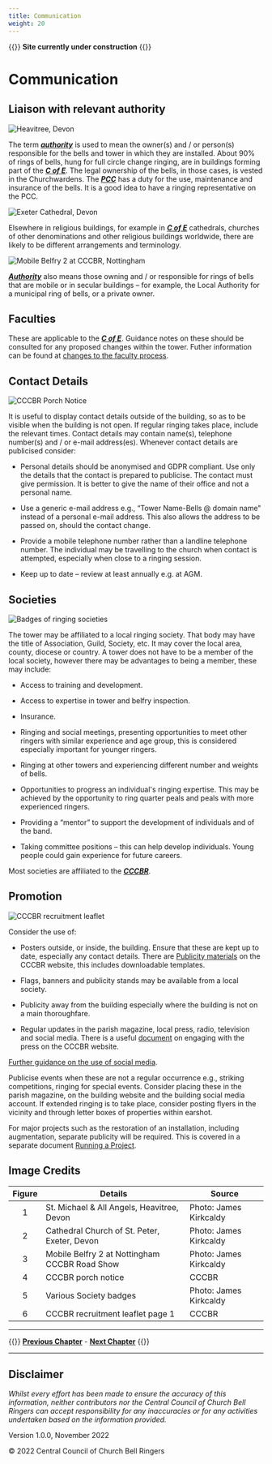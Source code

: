 ```yaml
---
title: Communication
weight: 20
---
```


{{<hint danger>}}
**Site currently under construction**
{{</hint>}}

# Communication

## Liaison with relevant authority 

![Heavitree, Devon](heavitree_350.jpg)

The term ***[authority](../170-glossary/#authority)*** is used to mean the owner(s) and / or person(s) responsible for the bells and tower in which they are installed. About 90% of rings of bells, hung for full circle change ringing, are in buildings forming part of the ***[C of E](../170-glossary/#c-of-e)***. The legal ownership of the bells, in those cases, is vested in the Churchwardens. The ***[PCC](../170-glossary/#pcc)*** has a duty for the use, maintenance and insurance of the bells. It is a good idea to have a ringing representative on the PCC. 

![Exeter Cathedral, Devon](exeter_cathedral_350.jpg)

Elsewhere in religious buildings, for example in ***[C of E](../170-glossary/#c-of-e)*** cathedrals, churches of other denominations and other religious buildings worldwide, there are likely to be different arrangements and terminology. 

![Mobile Belfry 2 at CCCBR, Nottingham](Mobile2_350.jpg)

***[Authority](../170-glossary/#authority)*** also means those owning and / or responsible for rings of bells that are mobile or in secular buildings – for example, the Local Authority for a municipal ring of bells, or a private owner. 

## Faculties 

These are applicable to the ***[C of E](../170-glossary/#c-of-e)***. Guidance notes on these should be consulted for any proposed changes within the tower. Futher information can be found at [changes to the faculty process](https://cccbr.org.uk/wp-content/uploads/2022/06/SM_Faculty_Changes_2022_Ver_3.pdf).

## Contact Details 

![CCCBR Porch Notice](porch_350.jpg)

It is useful to display contact details outside of the building, so as to be visible when the building is not open. If regular ringing takes place, include the relevant times. Contact details may contain name(s), telephone number(s) and / or e-mail address(es). Whenever contact details are publicised consider: 

- Personal details should be anonymised and GDPR compliant. Use only the details that the contact is prepared to publicise. The contact must give permission. It is better to give the name of their office and not a personal name.

- Use a generic e-mail address e.g., “Tower Name-Bells @ domain name" instead of a personal e-mail address. This also allows the address to be passed on, should the contact change.

- Provide a mobile telephone number rather than a landline telephone number. The individual may be travelling to the church when contact is attempted, especially when close to a ringing session.

- Keep up to date – review at least annually e.g. at AGM.

## Societies 

![Badges of ringing societies](badges_350.jpg)

The tower may be affiliated to a local ringing society. That body may have the title of Association, Guild, Society, etc. It may cover the local area, county, diocese or country. A tower does not have to be a member of the local society, however there may be advantages to being a member, these may include: 

- Access to training and development. 

- Access to expertise in tower and belfry inspection. 

- Insurance. 

- Ringing and social meetings, presenting opportunities to meet other ringers with similar experience and age group, this is considered especially important for younger ringers. 

- Ringing at other towers and experiencing different number and weights of bells.

- Opportunities to progress an individual's ringing expertise. This may be achieved by the opportunity to ring quarter peals and peals with more experienced ringers.

- Providing a “mentor” to support the development of individuals and of the band.

- Taking committee positions – this can help develop individuals. Young people could gain experience for future careers. 

Most societies are affiliated to the ***[CCCBR](../170-glossary/#cccbr)***. 

## Promotion 

![CCCBR recruitment leaflet](recruitment_350.jpg)

Consider the use of: 

- Posters outside, or inside, the building. Ensure that these are kept up to date, especially any contact details. There are [Publicity materials](https://cccbr.org.uk/resources/publicity-material/) on the CCCBR website, this includes downloadable templates.

- Flags, banners and publicity stands may be available from a local society.  

- Publicity away from the building especially where the building is not on a main thoroughfare. 

- Regular updates in the parish magazine, local press, radio, television and social media. There is a useful [document](https://cccbr.org.uk/wp-content/uploads/2022/11/Press-Info.pdf) on engaging with the press on the CCCBR website.  

[Further guidance on the use of social media](https://cccbr.org.uk/wp-content/uploads/2020/10/200902-Social_Media_Guidance.pdf).

Publicise events when these are not a regular occurrence e.g., striking competitions, ringing for special events. Consider placing these in the parish magazine, on the building website and the building social media account. If extended ringing is to take place, consider posting flyers in the vicinity and through letter boxes of properties within earshot. 

For major projects such as the restoration of an installation, including augmentation, separate publicity will be required. This is covered in a separate document [Running a Project](https://cccbr.org.uk/major-projects/).

## Image Credits

| Figure | Details | Source |
| :---: | --- | --- |
| 1 | St. Michael & All Angels, Heavitree, Devon | Photo: James Kirkcaldy |
| 2 | Cathedral Church of St. Peter, Exeter, Devon | Photo: James Kirkcaldy |
| 3 | Mobile Belfry 2 at Nottingham CCCBR Road Show | Photo: James Kirkcaldy |
| 4 | CCCBR porch notice | CCCBR |
| 5 | Various Society badges | Photo: James Kirkcaldy |
| 6 | CCCBR recruitment leaflet page 1 | CCCBR |

----

{{<hint info>}}
**[Previous Chapter](../010-introduction/)** - **[Next Chapter](../030-formalities/)**
{{</hint>}}

----

## Disclaimer
 
*Whilst every effort has been made to ensure the accuracy of this information, neither contributors nor the Central Council of Church Bell Ringers can accept responsibility for any inaccuracies or for any activities undertaken based on the information provided.*

Version 1.0.0, November 2022

© 2022 Central Council of Church Bell Ringers
